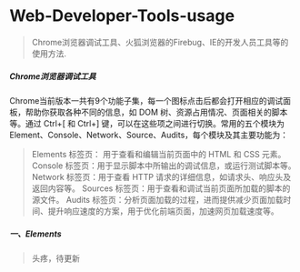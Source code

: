 # Web-Developer-Tools-usage

>Chrome浏览器调试工具、火狐浏览器的Firebug、IE的开发人员工具等的使用方法.

##### Chrome浏览器调试工具

Chrome当前版本一共有9个功能子集，每一个图标点击后都会打开相应的调试面板，帮助你获取各种不同的信息，如 DOM 树、资源占用情况、页面相关的脚本等。通过 Ctrl+[ 和 Ctrl+] 键，可以在这些项之间进行切换。常用的五个模块为Element、Console、Network、Source、Audits，每个模块及其主要功能为：
> Elements 标签页： 用于查看和编辑当前页面中的 HTML 和 CSS 元素。
> Console 标签页：用于显示脚本中所输出的调试信息，或运行测试脚本等。
> Network 标签页：用于查看 HTTP 请求的详细信息，如请求头、响应头及返回内容等。
> Sources 标签页：用于查看和调试当前页面所加载的脚本的源文件。
> Audits 标签页：分析页面加载的过程，进而提供减少页面加载时间、提升响应速度的方案，用于优化前端页面，加速网页加载速度等。

##### 一、Elements

> 头疼，待更新




